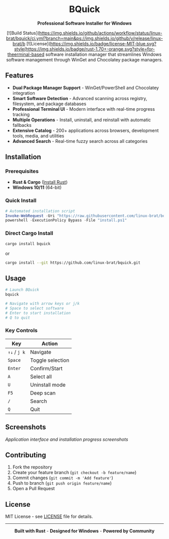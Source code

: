 <div align="center">

# BQuick

**Professional Software Installer for Windows**

[![Build Status](https://img.shields.io/github/actions/workflow/status/linux-brat/bquick/ci.yml?branch=main&ps://img.shields.io/github/v/release/linux-brat/b
[![License](https://img.shields.io/badge/license-MIT-blue.svg?style(https://img.shields.io/badge/rust-1.70+-orange.svg?style=for-theerminal-based software installation manager that streamlines Windows software management through WinGet and Chocolatey package managers.

</div>

## Features

- **Dual Package Manager Support** - WinGet/PowerShell and Chocolatey integration
- **Smart Software Detection** - Advanced scanning across registry, filesystem, and package databases
- **Professional Terminal UI** - Modern interface with real-time progress tracking
- **Multiple Operations** - Install, uninstall, and reinstall with automatic fallbacks
- **Extensive Catalog** - 200+ applications across browsers, development tools, media, and utilities
- **Advanced Search** - Real-time fuzzy search across all categories

## Installation

### Prerequisites

- **Rust & Cargo** ([Install Rust](https://rustup.rs/))
- **Windows 10/11** (64-bit)

### Quick Install

```powershell
# Automated installation script
Invoke-WebRequest -Uri "https://raw.githubusercontent.com/linux-brat/bquick/main/install.ps1" -OutFile "install.ps1"
powershell -ExecutionPolicy Bypass -File "install.ps1"
```

### Direct Cargo Install

```bash
cargo install bquick
```

or

```bash
cargo install --git https://github.com/linux-brat/bquick.git
```

## Usage

```bash
# Launch BQuick
bquick

# Navigate with arrow keys or j/k
# Space to select software
# Enter to start installation
# Q to quit
```

### Key Controls

| Key          | Action           |
| ------------ | ---------------- |
| `↑↓` / `j k` | Navigate         |
| `Space`      | Toggle selection |
| `Enter`      | Confirm/Start    |
| `A`          | Select all       |
| `U`          | Uninstall mode   |
| `F5`         | Deep scan        |
| `/`          | Search           |
| `Q`          | Quit             |

## Screenshots

_Application interface and installation progress screenshots_

## Contributing

1. Fork the repository
2. Create your feature branch (`git checkout -b feature/name`)
3. Commit changes (`git commit -m 'Add feature'`)
4. Push to branch (`git push origin feature/name`)
5. Open a Pull Request

## License

MIT License - see [LICENSE](LICENSE) file for details.

---

<div align="center">

**Built with Rust** - **Designed for Windows** - **Powered by Community**

</div>
